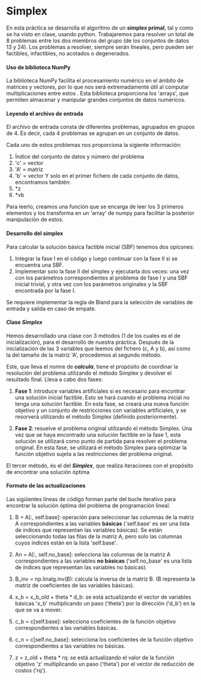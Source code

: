 # Simplex
En esta práctica se desarrolla el algoritmo de un **simplex primal**, tal y como se ha visto en clase, usando python. 
Trabajaremos para resolver un total de 8 problemas entre los dos miembros del grupo (de los conjuntos de datos 13 y 24). Los problemas a resolver, siempre serán lineales, pero pueden ser factibles, infactibles, no acotados o degenerados. 

#### Uso de biblioteca NumPy
La biblioteca NumPy facilita el procesamiento numérico en el ámbito de matrices y vectores, por lo que nos será extremadamente útil al computar multiplicaciones entre estos . Esta biblioteca proporciona los 'arrays', que permiten almacenar y manipular grandes conjuntos de datos numéricos. 

#### Leyendo el archivo de entrada
El archivo de entrada consta de diferentes problemas, agrupados en grupos de 4. Es decir, cada 4 problemas se agrupan en un conjunto de datos. 

Cada uno de estos problemas nos proporciona la sigiente información: 
1. Índice del conjunto de datos y número del problema
2. 'c' = vector
3. 'A' = matriz
4. 'b' = vector
Y solo en el primer fichero de cada conjunto de datos, encontramos también:
5. *z 
6. *vb

Para leerlo, creamos una función que se encarga de leer los 3 primeros elementos y los transforma en un 'array' de numpy para facilitar la posterior manipulación de estos.  

#### Desarrollo del simplex
Para calcular la solución básica factible inicial (SBF) tenemos dos opicones:

1. Integrar la fase I en el código y luego continuar con la fase II si se encuentra una SBF.
2. Implementar solo la fase II del símplex y ejecutarla dos veces: una vez con los parámetros correspondientes al problema de fase I y una SBF inicial trivial, y otra vez con los parámetros originales y la SBF encontrada por la fase I.

Se requiere implementar la regla de Bland para la selección de variables de entrada y salida en caso de empate.

#### Clase _Simplex_
Hemos desarrollado una clase con 3 métodos (1 de los cuales es el de inicialización), para el desarrollo de nuestra práctica. Después de la inicialización de las 3 variables que leemos del fichero (c, A y b), así como la del tamaño de la matriz 'A', procedemos al segundo método. 

Este, que lleva el nomre de **_calcula_**, tiene el propósito de coordinar la resolución del problema utilizando el método Simplex y devolver el resultado final. Lleva a cabo dos fases:

1. **Fase 1**: introduce variables artificiales si es necesario para encontrar una solución inicial factible. Esto se hará cuando el problema inicial no tenga una solución factible. En esta fase, se creará una nueva función objetivo y un conjunto de restricciones con variables artificiales, y se resorverá utilizando el método Simplex (definido posteriormente).

2. **Fase 2**: resuelve el problema original utilizando el método Simplex. Una vez que se haya encontrado una solución factible en la fase 1, esta solución se utilizará como punto de partida para resolver el problema original. En esta fase, se utilizará el método Simplex para optimizar la función objetivo sujeta a las restricciones del problema original.

El tercer método, és el del **_Simplex_**, que realiza iteraciones con el propósito de encontrar una solución óptima 

#### Formato de las actualizaciones
Las sigüientes líneas de código forman parte del bucle iterativo para encontrar la solución óptima del problema de programación lineal.

1. B = A[:, self.base]: operación para seleccionar las columnas de la matriz A correspondientes a las variables **básicas** ('self.base' es ser una lista de índices que representan las variables básicas). Se están seleccionando todas las filas de la matriz A, pero solo las columnas cuyos índices están en la lista 'self.base'.
2. An = A[:, self.no_base]: selecciona las columnas de la matriz A correspondientes a las variables **no básicas** ('self.no_base' es una lista de índices que representan las variables no básicas). 

3. B_inv = np.linalg.inv(B): calcula la inversa de la matriz B. (B representa la matriz de coeficientes de las variables básicas).

4. x_b = x_b_old + theta * d_b: se está actualizando el vector de variables básicas 'x_b' multiplicando un paso ('theta') por la dirección ('d_b') en la que se va a mover.

5. c_b = c[self.base]: selecciona coeficientes de la función objetivo correspondientes a las variables básicas.
6. c_n = c[self.no_base]: selecciona los coeficientes de la función objetivo correspondientes a las variables no básicas.

7. z = z_old + theta * rq: se está actualizando el valor de la función objetivo 'z' multiplicando un paso ('theta') por el vector de reducción de costos ('rq').


